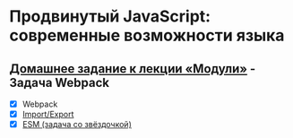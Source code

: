 # Продвинутый JavaScript: современные возможности языка
## [Домашнее задание к лекции «Модули»](https://github.com/TomSG03/ajs-homeworks/tree/master/modules) - Задача Webpack
- [x] Webpack
- [x] [Import/Export](https://github.com/TomSG03/ajs-homeworks_modules)
- [x] [ESM (задача со звёздочкой)](https://github.com/TomSG03/ajs-homeworks_modules_ESM)
